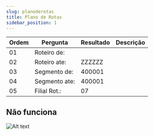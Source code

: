 ```yaml
---
slug: planoderotas
title: Plano de Rotas
sidebar_position: 1
---
```


Ordem | Pergunta | Resultado | Descrição
----- | -------- | --------- | ---------
01    |Roteiro de: | |
02    |Roteiro ate: | ZZZZZZ|
03    |Segmento de: | 400001|
04    |Segmento ate: | 400001|
05    |Filial Rot.: |07 |

## Não funciona

![Alt text](image.png)
